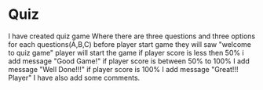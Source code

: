 # Quiz
I have created quiz game 
Where there are three questions and three options for each questions(A,B,C)
before player start game they will saw "welcome to quiz game"
player will start the game
if player score is less then 50% i add message "Good Game!"
if player score is between 50% to 100% I add message "Well Done!!!"
if player score is 100% I add message "Great!!! Player"
I have also add some comments.      
